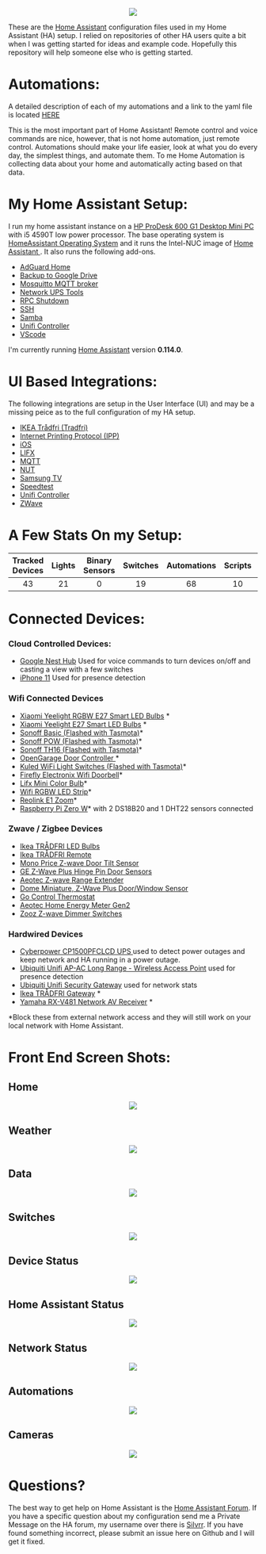 
<p align="center">
  <img src="https://github.com/home-assistant/home-assistant-assets/blob/master/loading-screen.gif">
</p>

These are the [Home Assistant](https://home-assistant.io/) configuration files used in my Home Assistant (HA) setup. I relied on repositories of other HA users quite a bit when I was getting started for ideas and example code.  Hopefully this repository will help someone else who is getting started. 

# Automations:
A detailed description of each of my automations and a link to the yaml file is located [HERE](https://github.com/SilvrrGIT/HomeAssistant/tree/master/automation#automations)

This is the most important part of Home Assistant!  Remote control and voice commands are nice, however, that is not home automation, just remote control.  Automations should make your life easier, look at what you do every day, the simplest things, and automate them.  To me Home Automation is collecting data about your home and automatically acting based on that data.

# My Home Assistant Setup:

I run my home assistant instance on a [HP ProDesk 600 G1 Desktop Mini PC](https://support.hp.com/us-en/document/c04240180#AbT0) with i5 4590T low power processor. The base operating system is [HomeAssistant Operating System](https://github.com/home-assistant/operating-system) and it runs the Intel-NUC image of [Home Assistant ](https://www.home-assistant.io/hassio/installation/). It also runs the following add-ons. 

* [AdGuard Home](https://github.com/hassio-addons/addon-adguard-home)
* [Backup to Google Drive](https://github.com/sabeechen/hassio-google-drive-backup)
* [Mosquitto MQTT broker](https://www.home-assistant.io/addons/mosquitto/)
* [Network UPS Tools](https://github.com/hassio-addons/addon-nut)
* [RPC Shutdown](https://www.home-assistant.io/addons/rpc_shutdown/)
* [SSH](https://www.home-assistant.io/addons/ssh/)
* [Samba](https://www.home-assistant.io/addons/samba/)
* [Unifi Controller](https://github.com/hassio-addons/addon-unifi)
* [VScode](https://github.com/hassio-addons/addon-vscode)

I'm currently running [Home Assistant](https://home-assistant.io) version __0.114.0__.

# UI Based Integrations:
The following integrations are setup in the User Interface (UI) and may be a missing peice as to the full configuration of my HA setup. 

* [IKEA Trådfri (Tradfri)](https://www.home-assistant.io/integrations/tradfri/)
* [Internet Printing Protocol (IPP)](https://www.home-assistant.io/integrations/ipp/)
* [iOS](https://www.home-assistant.io/integrations/ios/)
* [LIFX](https://www.home-assistant.io/integrations/lifx/)
* [MQTT](https://www.home-assistant.io/integrations/mqtt/)
* [NUT](home-assistant.io/integrations/nut/)
* [Samsung TV](https://www.home-assistant.io/integrations/samsungtv/)
* [Speedtest](https://www.home-assistant.io/integrations/speedtestdotnet/)
* [Unifi Controller](https://www.home-assistant.io/integrations/unifi/)
* [ZWave](https://www.home-assistant.io/docs/z-wave/installation)

# A Few Stats On my Setup:
| Tracked Devices | Lights | Binary Sensors | Switches | Automations | Scripts | Sensors | Zwave Devices |
|:---------------:|:------:|:--------------:|:--------:|:-----------:|:-------:|:-------:|:-------------:|
|43               |21      |0               |19        |68           |10       |116      |11             | 

# Connected Devices:

### Cloud Controlled Devices:

* [Google Nest Hub](https://store.google.com/us/product/google_nest_hub) Used for voice commands to turn devices on/off and casting a view with a few switches
* [iPhone 11](https://www.apple.com/iphone-11/) Used for presence detection

### Wifi Connected Devices
* [Xiaomi Yeelight RGBW E27 Smart LED Bulbs](http://www.gearbest.com/smart-lighting/pp_361555.html) *
* [Xiaomi Yeelight E27 Smart LED Bulbs](http://www.gearbest.com/smart-light-bulb/pp_278478.html) *
* [Sonoff Basic (Flashed with Tasmota)](https://www.amazon.com/Sonoff-Wireless-Modified-Low-cost-Compatible/dp/B06WWNBD3Y?ref=ast_p_ei)*
* [Sonoff POW (Flashed with Tasmota)](https://www.amazon.com/Sonoff-Consumption-Monitoring-Appliances-Compatible/dp/B06XSD6PD6?ref=ast_p_ei)*
* [Sonoff TH16 (Flashed with Tasmota)](https://www.amazon.com/Sonoff-TH16-Temperature-Monitoring-Compatible/dp/B06XTNSJ46)*
* [OpenGarage Door Controller ](https://www.amazon.com/OpenGarage-WiFi-enabled-Garage-Door-Opener/dp/B01M4RL0CL)*
* [Kuled WiFi Light Switches (Flashed with Tasmota)](https://www.amazon.com/Required-Wireless-Requires-Schedule-Compatible/dp/B079FDTG7T)*
* [Firefly Electronix Wifi Doorbell](https://www.fireflyelectronix.com/product/wifidoorbell)*
* [Lifx Mini Color Bulb](https://www.lifx.com/collections/lamps-and-pendants/products/lifx-mini-color)*
* [Wifi RGBW LED Strip](https://www.amazon.com/gp/product/B07QBKRCW1)*
* [Reolink E1 Zoom](https://reolink.com/product/e1-zoom/)*
* [Raspberry Pi Zero W](https://www.raspberrypi.org/products/raspberry-pi-zero-w/)* with 2 DS18B20 and 1 DHT22 sensors connected

### Zwave / Zigbee Devices
* [Ikea TRÅDFRI LED Bulbs](http://www.ikea.com/us/en/catalog/products/20318267/)
* [Ikea TRÅDFRI Remote](http://www.ikea.com/us/en/catalog/products/20303317/)
* [Mono Price Z-wave Door Tilt Sensor ](https://www.monoprice.com/product?p_id=11987)
* [GE Z-Wave Plus Hinge Pin Door Sensors ](https://www.amazon.com/GE-Wireless-Attaches-Existing-32563/dp/B01KQDIUAW/)
* [Aeotec Z-wave Range Extender ](https://www.amazon.com/Aeotec-Range-Extender-Z-Wave-repeater/dp/B01M6CKJXC)
* [Dome Miniature, Z-Wave Plus Door/Window Sensor](https://www.amazon.com/Dome-Home-Automation-Miniature-DMWD1/dp/B01JGMZNNG)
* [Go Control Thermostat](https://www.gocontrol.com/detail.php?productId=3)
* [Aeotec Home Energy Meter Gen2 ](https://aeotec.com/z-wave-home-energy-measure/)
* [Zooz Z-wave Dimmer Switches ](https://www.amazon.com/Z-Wave-Switch-Existing-Switches-Add-Ons/dp/B07K37BNMC?th=1)

### Hardwired Devices
* [Cyberpower CP1500PFCLCD UPS ](https://www.amazon.com/CyberPower-CP1500PFCLCD-Sinewave-Outlets-Mini-Tower/dp/B00429N19W) used to detect power outages and keep network and HA running in a power outage.
* [Ubiquiti Unifi AP-AC Long Range - Wireless Access Point](https://www.ui.com/unifi/unifi-ap-ac-lr/) used for presence detection
* [Ubiquiti Unifi Security Gateway](https://www.ui.com/unifi-routing/usg/) used for network stats
* [Ikea TRÅDFRI Gateway](http://www.ikea.com/us/en/catalog/products/00337813/) *
* [Yamaha RX-V481 Network AV Receiver](https://usa.yamaha.com/products/audio_visual/av_receivers_amps/rx-v481_u/index.html#product-tabs) *

*Block these from external network access and they will still work on your local network with Home Assistant.

# Front End Screen Shots:

## Home
<p align="center">
  <img src="https://raw.githubusercontent.com/SilvrrGIT/HomeAssistant/master/www/rooms.png">
</p>

## Weather
<p align="center">
  <img src="https://raw.githubusercontent.com/SilvrrGIT/HomeAssistant/master/www/weather.png">
</p>

## Data
<p align="center">
  <img src="https://raw.githubusercontent.com/SilvrrGIT/HomeAssistant/master/www/data.png">
</p>

## Switches
<p align="center">
  <img src="https://raw.githubusercontent.com/SilvrrGIT/HomeAssistant/master/www/switches.png">
</p>

## Device Status
<p align="center">
  <img src="https://raw.githubusercontent.com/SilvrrGIT/HomeAssistant/master/www/devicestatus.png">
</p>

## Home Assistant Status
<p align="center">
  <img src="https://raw.githubusercontent.com/SilvrrGIT/HomeAssistant/master/www/ha.png">
</p>

## Network Status
<p align="center">
  <img src="https://raw.githubusercontent.com/SilvrrGIT/HomeAssistant/master/www/network.png">
</p>

## Automations
<p align="center">
  <img src="https://raw.githubusercontent.com/SilvrrGIT/HomeAssistant/master/www/automations.png">
</p>

## Cameras
<p align="center">
  <img src="https://raw.githubusercontent.com/SilvrrGIT/HomeAssistant/master/www/cameras.png">
</p>

# Questions?

The best way to get help on Home Assistant is the [Home Assistant Forum](https://community.home-assistant.io/).  If you have a specific question about my configuration send me a Private Message on the HA forum, my username over there is [Silvrr](https://community.home-assistant.io/u/silvrr/).  If you have found something incorrect, please submit an issue here on Github and I will get it fixed.